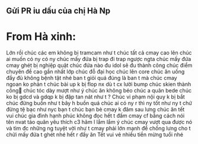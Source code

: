 ## Gửi PR iu dấu của chị Hà Np

# From Hà xinh: 
Lớn rồi chúc các em không bị tramcam như t chúc tất cả cmay cao lên chúc ai muốn có ny có ny chúc mấy đứa bị trap đi trap ngược ngta chúc mấy đứa cmay ghét bị nghiệp quật chúc đứa nào đu idol sẽ đu thành công chúc điểm chuyên đề cao gần nhất lớp chúc đỗ đại học chúc lên core chúc ăn uống đầy đủ không bệnh tật nhé ban t giỏi quá đúng là ban t mà chúc cmay ngoan ko phản t chúc bài up k bị flop nx dù t cx lười bump chúc skien thành công🤗 chúc tóc dày mượt như ý chúc ăn không béo chúc a quân bede chúc ko bị gdcd và gdqp k bị đập tan nát như t ? Chúc vi phạm nội quy k bị bắt chúc đừng buồn như t bây h buồn quá chúc ai có ny r thì ny tốt như ny t chứ đừng tệ bạc như nyc bạn t chúc bạn bè cmay k đâm sau lưng chúc ăn tết vui chúc gia đình hạnh phúc không đọc hết t đấm cmay cf bằng cách nói tên nvat táo quân yêu thích c3 hãm l lắm lắm ý chúc cmay vượt qua được nó và tìm đc những ng tuyệt vời như t cmay phải lớn mạnh để chống lưng cho t chửi mấy đứa t ghét nhé hết r đấy ăn Tết vui vẻ nhiều tiền mừng tuổi nhé



